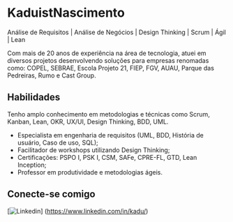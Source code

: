 # KaduistNascimento
Análise de Requisitos | Análise de Negócios | Design Thinking | Scrum | Ágil | Lean

Com mais de 20 anos de experiência na área de tecnologia, atuei em diversos projetos desenvolvendo soluções para empresas renomadas como: COPEL, SEBRAE, Escola Projeto 21, FIEP, FGV, AUAU, Parque das Pedreiras, Rumo e Cast Group. 


## Habilidades
Tenho amplo conhecimento em metodologias e técnicas como Scrum, Kanban, Lean, OKR, UX/UI, Design Thinking, BDD, UML. 

- Especialista em engenharia de requisitos (UML, BDD, História de usuário, Caso de uso, SQL);
- Facilitador de workshops utilizando Design Thinking;
- Certificações: PSPO I, PSK I, CSM, SAFe, CPRE-FL, GTD, Lean Inception;
- Professor em produtividade e metodologias ágeis.

## Conecte-se comigo
[![Linkedin](https://img.shields.io/badge/linkedin-FFF?style=for-the-badge&logo=Linkedin)] (https://www.linkedin.com/in/kadu/)
